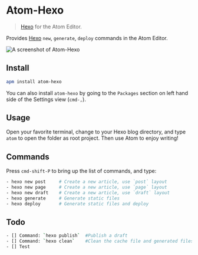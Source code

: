 # Atom-Hexo

> [Hexo] for the Atom Editor.

Provides [Hexo] `new`, `generate`, `deploy` commands in the Atom Editor.

![A screenshot of Atom-Hexo](http://ww1.sinaimg.cn/large/65cc6c38gw1ef1lml8dtgg20vj0kmwn5.jpg)

## Install

```bash
apm install atom-hexo
```

You can also install `atom-hexo` by going to the `Packages` section on left hand side of the Settings view (`cmd-,`).

## Usage

Open your favorite terminal, change to your Hexo blog directory, and type `atom` to open the folder as root project. Then use Atom to enjoy writing!

## Commands

Press `cmd-shift-P` to bring up the list of commands, and type:

```bash
- hexo new post     # Create a new article, use `post` layout
- hexo new page     # Create a new article, use `page` layout
- hexo new draft    # Create a new article, use `draft` layout
- hexo generate     # Generate static files
- hexo deploy       # Generate static files and deploy
```

## Todo

```bash
- [] Command: `hexo publish`  #Publish a draft
- [] Command: `hexo clean`    #Clean the cache file and generated files
- [] Test
```

[Hexo]: http://hexo.io/
